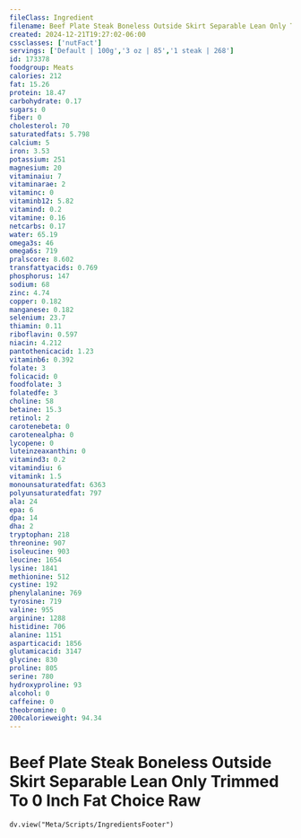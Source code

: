 ```yaml
---
fileClass: Ingredient
filename: Beef Plate Steak Boneless Outside Skirt Separable Lean Only Trimmed To 0 Inch Fat Choice Raw
created: 2024-12-21T19:27:02-06:00
cssclasses: ['nutFact']
servings: ['Default | 100g','3 oz | 85','1 steak | 268']
id: 173378
foodgroup: Meats
calories: 212
fat: 15.26
protein: 18.47
carbohydrate: 0.17
sugars: 0
fiber: 0
cholesterol: 70
saturatedfats: 5.798
calcium: 5
iron: 3.53
potassium: 251
magnesium: 20
vitaminaiu: 7
vitaminarae: 2
vitaminc: 0
vitaminb12: 5.82
vitamind: 0.2
vitamine: 0.16
netcarbs: 0.17
water: 65.19
omega3s: 46
omega6s: 719
pralscore: 8.602
transfattyacids: 0.769
phosphorus: 147
sodium: 68
zinc: 4.74
copper: 0.182
manganese: 0.182
selenium: 23.7
thiamin: 0.11
riboflavin: 0.597
niacin: 4.212
pantothenicacid: 1.23
vitaminb6: 0.392
folate: 3
folicacid: 0
foodfolate: 3
folatedfe: 3
choline: 58
betaine: 15.3
retinol: 2
carotenebeta: 0
carotenealpha: 0
lycopene: 0
luteinzeaxanthin: 0
vitamind3: 0.2
vitamindiu: 6
vitamink: 1.5
monounsaturatedfat: 6363
polyunsaturatedfat: 797
ala: 24
epa: 6
dpa: 14
dha: 2
tryptophan: 218
threonine: 907
isoleucine: 903
leucine: 1654
lysine: 1841
methionine: 512
cystine: 192
phenylalanine: 769
tyrosine: 719
valine: 955
arginine: 1288
histidine: 706
alanine: 1151
asparticacid: 1856
glutamicacid: 3147
glycine: 830
proline: 805
serine: 780
hydroxyproline: 93
alcohol: 0
caffeine: 0
theobromine: 0
200calorieweight: 94.34
---
```


# Beef Plate Steak Boneless Outside Skirt Separable Lean Only Trimmed To 0 Inch Fat Choice Raw

```dataviewjs
dv.view("Meta/Scripts/IngredientsFooter")
```
